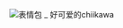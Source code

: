 
![表情包 _ 好可爱的chiikawa](https://github.com/user-attachments/assets/7aa0d127-2e78-42bc-9ab7-cc7811d1df21)
